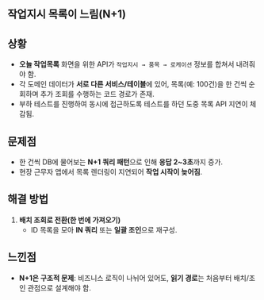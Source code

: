 
## 작업지시 목록이 느림(N+1)

## 상황

- **오늘 작업목록** 화면을 위한 API가 `작업지시 → 품목 → 로케이션` 정보를 합쳐서 내려줘야 함.
- 각 도메인 데이터가 **서로 다른 서비스/테이블**에 있어, 목록(예: 100건)을 한 건씩 순회하며 추가 조회를 수행하는 코드 경로가 존재.
- 부하 테스트를 진행하여 동시에 접근하도록 테스트를 하던 도중 목록 API 지연이 체감됨.

## 문제점

- 한 건씩 DB에 물어보는 **N+1 쿼리 패턴**으로 인해 **응답 2~3초**까지 증가.
- 현장 근무자 앱에서 목록 렌더링이 지연되어 **작업 시작이 늦어짐**.

## 해결 방법

1. **배치 조회로 전환(한 번에 가져오기)**
    - ID 목록을 모아 **IN 쿼리** 또는 **일괄 조인**으로 재구성.

## 느낀점

- **N+1은 구조적 문제**: 비즈니스 로직이 나뉘어 있어도, **읽기 경로**는 처음부터 배치/조인 관점으로 설계해야 함.